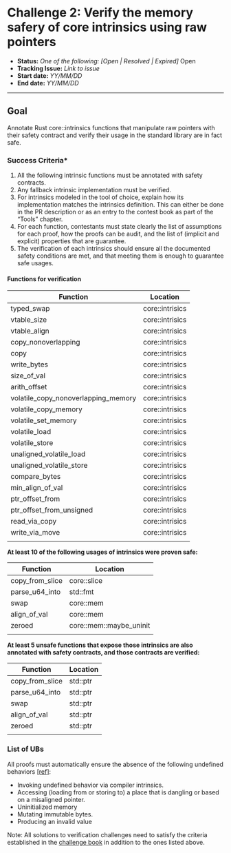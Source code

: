 # Challenge 2: Verify the memory safery of core intrinsics using raw pointers

- **Status:** *One of the following: [Open | Resolved | Expired]* Open
- **Tracking Issue:** *Link to issue*
- **Start date:** *YY/MM/DD*
- **End date:** *YY/MM/DD*

-------------------


## Goal

Annotate Rust core::intrinsics functions that manipulate raw pointers with their safety contract and verify their usage in the standard library are in fact safe.

### Success Criteria*

1. All the following intrinsic functions must be annotated with safety contracts.
2. Any fallback intrinsic implementation must be verified.
3. For intrinsics modeled in the tool of choice, explain how its implementation matches the intrinsics definition. This can either be done in the PR description or as an entry to the contest book as part of the “Tools” chapter.
4. For each function, contestants must state clearly the list of assumptions for each proof, how the proofs can be audit, and the list of (implicit and explicit) properties that are guarantee.
5. The verification of each intrinsics should ensure all the documented safety conditions are met, and that meeting them is enough to guarantee safe usages.


#### Functions for verification

|Function	|Location	|
|---	|---	|
|typed_swap | core::intrisics |
vtable_size| core::intrisics |
vtable_align| core::intrisics |
copy_nonoverlapping| core::intrisics |
copy| core::intrisics |
write_bytes| core::intrisics |
size_of_val| core::intrisics |
arith_offset| core::intrisics |
volatile_copy_nonoverlapping_memory| core::intrisics |
volatile_copy_memory| core::intrisics |
volatile_set_memory| core::intrisics |
volatile_load| core::intrisics |
volatile_store| core::intrisics |
unaligned_volatile_load| core::intrisics |
unaligned_volatile_store| core::intrisics |
compare_bytes| core::intrisics |
min_align_of_val| core::intrisics |
ptr_offset_from| core::intrisics |
ptr_offset_from_unsigned| core::intrisics |
read_via_copy| core::intrisics |
write_via_move| core::intrisics |
|	|	|



**At least 10 of the following usages of intrinsics were proven safe:**

|Function	|Location	|
|---	|---	|
|copy_from_slice	| core::slice |
parse_u64_into	| std::fmt |
swap | core::mem |
align_of_val | core::mem |
zeroed | core::mem::maybe_uninit |
|	|	|



**At least 5 unsafe functions that expose those intrinsics are also annotated with safety contracts, and those contracts are verified:**

|Function	|Location	|
|---	|---	|
|copy_from_slice	| std::ptr |
parse_u64_into	| std::ptr |
swap | std::ptr |
align_of_val | std::ptr |
zeroed | std::ptr |
|	|	|




### List of UBs

All proofs must automatically ensure the absence of the following undefined behaviors [[ref]](https://github.com/rust-lang/reference/blob/142b2ed77d33f37a9973772bd95e6144ed9dce43/src/behavior-considered-undefined.md):

* Invoking undefined behavior via compiler intrinsics.
* Accessing (loading from or storing to) a place that is dangling or based on a misaligned pointer.
* Uninitialized memory
* Mutating immutable bytes.
* Producing an invalid value


Note: All solutions to verification challenges need to satisfy the criteria established in the [challenge book](general-rules.md)
in addition to the ones listed above.
